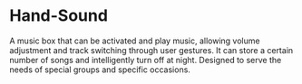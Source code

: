 # Hand-Sound

A music box that can be activated and play music, allowing volume adjustment and track switching through user gestures. It can store a certain number of songs and intelligently turn off at night. Designed to serve the needs of special groups and specific occasions.
